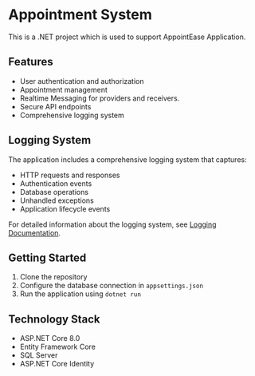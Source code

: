 # Appointment System

This is a .NET project which is used to support AppointEase Application.

## Features

- User authentication and authorization
- Appointment management
- Realtime Messaging for providers and receivers.
- Secure API endpoints
- Comprehensive logging system

## Logging System

The application includes a comprehensive logging system that captures:
- HTTP requests and responses
- Authentication events
- Database operations
- Unhandled exceptions
- Application lifecycle events

For detailed information about the logging system, see [Logging Documentation](Appointment%20System/README-Logging.md).

## Getting Started

1. Clone the repository
2. Configure the database connection in `appsettings.json`
3. Run the application using `dotnet run`

## Technology Stack

- ASP.NET Core 8.0
- Entity Framework Core
- SQL Server
- ASP.NET Core Identity
